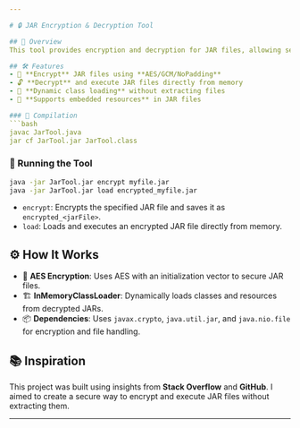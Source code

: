 ```yaml
---

# 🔒 JAR Encryption & Decryption Tool

## 🚀 Overview
This tool provides encryption and decryption for JAR files, allowing secure storage and execution without writing decrypted data to disk.

## 🛠️ Features
- 🔐 **Encrypt** JAR files using **AES/GCM/NoPadding**
- 🔓 **Decrypt** and execute JAR files directly from memory
- 🚀 **Dynamic class loading** without extracting files
- 📁 **Supports embedded resources** in JAR files

### 🔧 Compilation
```bash
javac JarTool.java
jar cf JarTool.jar JarTool.class
```
### 🚀 Running the Tool
```bash
java -jar JarTool.jar encrypt myfile.jar
java -jar JarTool.jar load encrypted_myfile.jar
```
- `encrypt`: Encrypts the specified JAR file and saves it as `encrypted_<jarFile>`.
- `load`: Loads and executes an encrypted JAR file directly from memory.

## ⚙️ How It Works
- 🔑 **AES Encryption**: Uses AES with an initialization vector to secure JAR files.
- 🏗️ **InMemoryClassLoader**: Dynamically loads classes and resources from decrypted JARs.
- 📦 **Dependencies**: Uses `javax.crypto`, `java.util.jar`, and `java.nio.file` for encryption and file handling.

## 📚 Inspiration
This project was built using insights from **Stack Overflow** and **GitHub**. I aimed to create a secure way to encrypt and execute JAR files without extracting them.

---
```

